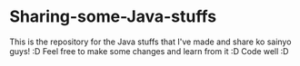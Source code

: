 # Sharing-some-Java-stuffs
This is the repository for the Java stuffs that I've made and share ko sainyo guys! :D Feel free to make some changes and learn from it :D Code well :D
